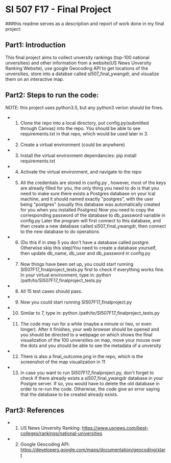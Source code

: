 # SI 507 F17 - Final Project

###this readme serves as a description and report of work done in my final project:

## Part1: Introduction

This final project aims to collect unversity rankings (top-100 national unversities) and other information from a website(US News Unversity Ranking Website), use google Geocoding API to get locations of the unversities, store into a databse called si507_final_ywangdr, and visualize them on an interactive map.

## Part2: Steps to run the code:

NOTE: this project uses python3.5, but any python3 verion should be fines.
* 1. Clone the repo into a local directory, put config.py(submitted through Canvas) into the repo. You should be able to see requirements.txt in that repo, which would be used later in 3.
* 2. Create a virtual environment (could be anywhere)
* 3. Install the virtual environment dependancies: pip install requirements.txt
* 4. Activate the virtual environment, and navigate to the repo
* 5. All the credentials are stored in config.py , however, most of the keys are already filled for you, 
the only thing you need to do is that you need to make sure there exists a Postgres database on your lcal machine,
 and it should named exactly "postgres", with the user being "postgres" (usually this database was automatically created for you when you installed Postgres)
Now you need to copy the corresponding password of the database to db_password variable in config.py
Later the program will first connect to this database, and then create a new database called si507_final_ywangdr, then connect to the new database to do operations
* 6. (Do this if in step 5 you don't have a database called postgre. Otherwise skip this step)You need to create a database yourself, then update db_name, db_user and db_password in config.py
* 7. Now things have been set up, you could start running SI507F17_finalproject_tests.py first to check if everything works fine. In your virtual environment, type in: python /path/to/SI507F17_finalproject_tests.py
* 8. All 15 test cases should pass.
* 9. Now you could start running SI507F17_finalproject.py
* 10. Similar to 7, type in: python /path/to/SI507F17_finalproject_tests.py
* 11. The code may run for a while (maybe a minute or two, or even longer). After it finishes, your web browser should be opened and you should be directed to a webpage on which shows the final visualization of the 100 unversities on map, move your mouse over the dots and you should be able to see the metadata of a unversity
* 12. There is also a final_outcome.png in the repo, which is the screenshot of the map visualization in 11
* 13. In case you want to run SI507F17_finalproject.py, don't forget to check if there already exists a si507_final_ywangdr database in your Postgre server. If so, you would have to delete the old database in order to re-run the code. Otherwise, the code give an error saying that the database to be created already exists.

## Part3: References
* 1. US News Unversity Ranking: https://www.usnews.com/best-colleges/rankings/national-universities
* 2. Google Geocoding API: https://developers.google.com/maps/documentation/geocoding/start
